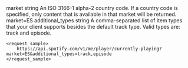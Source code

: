 <output>
    <query_params>
        <param>
            <name>market</name>
            <type>string</type>
            <description>An ISO 3166-1 alpha-2 country code. If a country code is specified, only content that is available in that market will be returned.</description>
            <example>market=ES</example>
        </param>
        <param>
            <name>additional_types</name>
            <type>string</type>
            <description>A comma-separated list of item types that your client supports besides the default track type. Valid types are: track and episode.</description>
        </param>
    </query_params>

    <request_sample>
        https://api.spotify.com/v1/me/player/currently-playing?market=ES&additional_types=track,episode
    </request_sample>
</output>